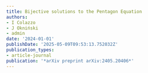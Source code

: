 ```yaml
---
title: Bijective solutions to the Pentagon Equation
authors:
- I Colazzo
- J Okniński
- admin
date: '2024-01-01'
publishDate: '2025-05-09T09:53:13.752032Z'
publication_types:
- article-journal
publication: '*arXiv preprint arXiv:2405.20406*'
---
```

